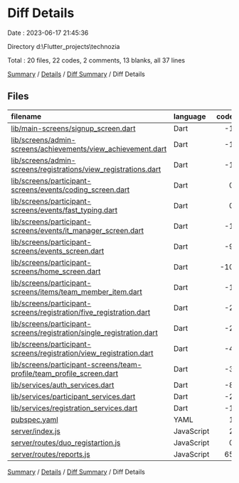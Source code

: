 # Diff Details

Date : 2023-06-17 21:45:36

Directory d:\\Flutter_projects\\technozia

Total : 20 files,  22 codes, 2 comments, 13 blanks, all 37 lines

[Summary](results.md) / [Details](details.md) / [Diff Summary](diff.md) / Diff Details

## Files
| filename | language | code | comment | blank | total |
| :--- | :--- | ---: | ---: | ---: | ---: |
| [lib/main-screens/signup_screen.dart](/lib/main-screens/signup_screen.dart) | Dart | -1 | 0 | 0 | -1 |
| [lib/screens/admin-screens/achievements/view_achievement.dart](/lib/screens/admin-screens/achievements/view_achievement.dart) | Dart | -1 | 0 | 0 | -1 |
| [lib/screens/admin-screens/registrations/view_registrations.dart](/lib/screens/admin-screens/registrations/view_registrations.dart) | Dart | -1 | 0 | 0 | -1 |
| [lib/screens/participant-screens/events/coding_screen.dart](/lib/screens/participant-screens/events/coding_screen.dart) | Dart | 0 | 1 | 1 | 2 |
| [lib/screens/participant-screens/events/fast_typing.dart](/lib/screens/participant-screens/events/fast_typing.dart) | Dart | 0 | 1 | 1 | 2 |
| [lib/screens/participant-screens/events/it_manager_screen.dart](/lib/screens/participant-screens/events/it_manager_screen.dart) | Dart | -1 | 0 | 0 | -1 |
| [lib/screens/participant-screens/events_screen.dart](/lib/screens/participant-screens/events_screen.dart) | Dart | -9 | -1 | 1 | -9 |
| [lib/screens/participant-screens/home_screen.dart](/lib/screens/participant-screens/home_screen.dart) | Dart | -10 | -2 | 0 | -12 |
| [lib/screens/participant-screens/items/team_member_item.dart](/lib/screens/participant-screens/items/team_member_item.dart) | Dart | -1 | 0 | 0 | -1 |
| [lib/screens/participant-screens/registration/five_registration.dart](/lib/screens/participant-screens/registration/five_registration.dart) | Dart | -2 | 0 | 0 | -2 |
| [lib/screens/participant-screens/registration/single_registration.dart](/lib/screens/participant-screens/registration/single_registration.dart) | Dart | -2 | 0 | 0 | -2 |
| [lib/screens/participant-screens/registration/view_registration.dart](/lib/screens/participant-screens/registration/view_registration.dart) | Dart | -4 | 0 | 0 | -4 |
| [lib/screens/participant-screens/team-profile/team_profile_screen.dart](/lib/screens/participant-screens/team-profile/team_profile_screen.dart) | Dart | -3 | 0 | 0 | -3 |
| [lib/services/auth_services.dart](/lib/services/auth_services.dart) | Dart | -8 | -3 | -1 | -12 |
| [lib/services/participant_services.dart](/lib/services/participant_services.dart) | Dart | -2 | 0 | 0 | -2 |
| [lib/services/registration_services.dart](/lib/services/registration_services.dart) | Dart | -1 | 1 | 1 | 1 |
| [pubspec.yaml](/pubspec.yaml) | YAML | 1 | 0 | 0 | 1 |
| [server/index.js](/server/index.js) | JavaScript | 2 | 0 | 0 | 2 |
| [server/routes/duo_registartion.js](/server/routes/duo_registartion.js) | JavaScript | 0 | 0 | 1 | 1 |
| [server/routes/reports.js](/server/routes/reports.js) | JavaScript | 65 | 5 | 9 | 79 |

[Summary](results.md) / [Details](details.md) / [Diff Summary](diff.md) / Diff Details